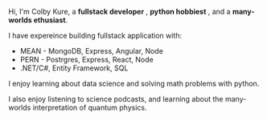 Hi, I'm Colby Kure, a <b>fullstack developer</b> , <b>python hobbiest</b> , and a <b>many-worlds ethusiast</b>.

I have expereince building fullstack application with:
  - MEAN - MongoDB, Express, Angular, Node
  - PERN - Postrgres, Express, React, Node
  - .NET/C#, Entity Framework, SQL
  
I enjoy learning about data science and solving math problems with python. 

I also enjoy listening to science podcasts, and learning about the many-worlds interpretation of quantum physics. 

<!---
ColbyKure/ColbyKure is a ✨ special ✨ repository because its `README.md` (this file) appears on your GitHub profile.
You can click the Preview link to take a look at your changes.
--->
